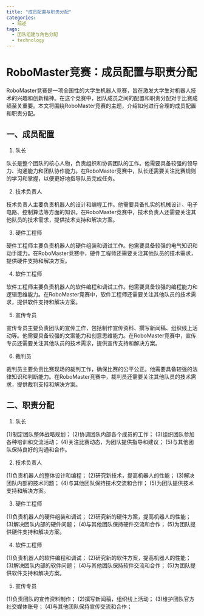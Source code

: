 ```yaml
---  
title: "成员配置与职责分配"  
categories:  
  - 综述  
tags: 
  - 团队组建与角色分配 
  - technology  
---  
```


# RoboMaster竞赛：成员配置与职责分配

RoboMaster竞赛是一项全国性的大学生机器人竞赛，旨在激发大学生对机器人技术的兴趣和创新精神。在这个竞赛中，团队成员之间的配置和职责分配对于比赛成绩至关重要。本文将围绕RoboMaster竞赛的主题，介绍如何进行合理的成员配置和职责分配。

## 一、成员配置

1. 队长

队长是整个团队的核心人物，负责组织和协调团队的工作。他需要具备较强的领导力、沟通能力和团队协作能力。在RoboMaster竞赛中，队长还需要关注比赛规则的学习和掌握，以便更好地指导队员完成任务。

2. 技术负责人

技术负责人主要负责机器人的设计和编程工作。他需要具备扎实的机械设计、电子电路、控制算法等方面的知识。在RoboMaster竞赛中，技术负责人还需要关注其他队员的技术需求，提供技术支持和解决方案。

3. 硬件工程师

硬件工程师主要负责机器人的硬件组装和调试工作。他需要具备较强的电气知识和动手能力。在RoboMaster竞赛中，硬件工程师还需要关注其他队员的技术需求，提供硬件支持和解决方案。

4. 软件工程师

软件工程师主要负责机器人的软件编程和调试工作。他需要具备较强的编程能力和逻辑思维能力。在RoboMaster竞赛中，软件工程师还需要关注其他队员的技术需求，提供软件支持和解决方案。

5. 宣传专员

宣传专员主要负责团队的宣传工作，包括制作宣传资料、撰写新闻稿、组织线上活动等。他需要具备较强的文案能力和创意思维能力。在RoboMaster竞赛中，宣传专员还需要关注其他队员的技术需求，提供宣传支持和解决方案。

6. 裁判员

裁判员主要负责比赛现场的裁判工作，确保比赛的公平公正。他需要具备较强的法律知识和判断能力。在RoboMaster竞赛中，裁判员还需要关注其他队员的技术需求，提供裁判支持和解决方案。

## 二、职责分配

1. 队长

(1)制定团队整体战略规划；
(2)协调团队内部各个成员的工作；
(3)组织团队参加各种培训和交流活动；
(4)关注比赛动态，为团队提供指导和建议；
(5)与其他团队保持良好的沟通和合作。

2. 技术负责人

(1)负责机器人的整体设计和编程；
(2)研究新技术，提高机器人的性能；
(3)解决团队内部的技术问题；
(4)与其他团队保持技术交流和合作；
(5)为团队提供技术支持和解决方案。

3. 硬件工程师

(1)负责机器人的硬件组装和调试；
(2)研究新的硬件方案，提高机器人的性能；
(3)解决团队内部的硬件问题；
(4)与其他团队保持硬件交流和合作；
(5)为团队提供硬件支持和解决方案。

4. 软件工程师

(1)负责机器人的软件编程和调试；
(2)研究新的软件方案，提高机器人的性能；
(3)解决团队内部的软件问题；
(4)与其他团队保持软件交流和合作；
(5)为团队提供软件支持和解决方案。

5. 宣传专员

(1)负责团队的宣传资料制作；
(2)撰写新闻稿，组织线上活动；
(3)维护团队官方社交媒体账号；
(4)与其他团队保持宣传交流和合作； 
